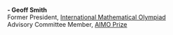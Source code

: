 **- Geoff Smith**\
Former President, [International Mathematical Olympiad](https://www.imo-official.org/)\
Advisory Committee Member, [AIMO Prize](/)
